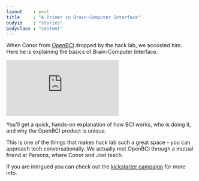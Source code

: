 ```yaml
---
layout    : post
title     : "A Primer in Brain-Computer Interface"
bodyid    : "stories"
bodyclass : "content"
---
```

<p>When Conor from <a href="http://openbci.com">OpenBCI</a> dropped by the hack lab, we accosted him. Here he is explaining the basics of Brain-Computer Interface.</p>

<div class="video">
	<iframe src="https://player.vimeo.com/video/77222237?color=ffffff" frameborder="0" webkitallowfullscreen mozallowfullscreen allowfullscreen></iframe>
</div>

<p>You'll get a quick, hands-on explanation of how BCI works, who is doing it, and why the OpenBCI product is unique.</p>

<!--excerpt-ends-->

<p>This is one of the things that makes hack lab such a great space - you can approach tech conversationally. We actually met OpenBCI through a mutual friend at Parsons, where Conor and Joel teach.</p>

<p>If you are intrigued you can check out the <a href="https://www.kickstarter.com/projects/openbci/openbci-an-open-source-brain-computer-interface-fo">kickstarter campaign</a> for more info.</p>